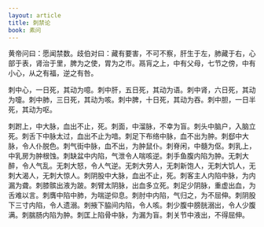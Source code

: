 ```yaml
---
layout: article
title: 刺禁论
book: 素问
---
```


黄帝问曰：愿闻禁数。歧伯对曰：藏有要害，不可不察，肝生于左，肺藏于右，心部于表，肾治于里，脾为之使，胃为之巿。鬲肓之上，中有父母，七节之傍，中有小心，从之有福，逆之有咎。

刺中心，一日死，其动为噫。刺中肝，五日死，其动为语。刺中肾，六日死，其动为嚏。刺中肺，三日死，其动为咳。刺中脾，十日死，其动为吞。刺中胆，一日半死，其动为呕。

刺跗上，中大脉，血出不止，死。刺面，中溜脉，不幸为盲。刺头中脑户，入脑立死。刺舌下中脉太过，血出不止为喑。刺足下布络中脉，血不出为肿。刺郄中大脉，令人仆脱色。刺气街中脉，血不出，为肿鼠仆。刺脊闲，中髓为伛。刺乳上，中乳房为肿根蚀。刺缺盆中内陷，气泄令人喘咳逆。刺手鱼腹内陷为肿。无刺大醉，令人气乱。无刺大怒，令人气逆。无刺大劳人，无刺新饱人，无刺大饥人，无刺大渴人，无刺大惊人。刺阴股中大脉，血出不止，死。刺客主人内陷中脉，为内漏为聋。刺膝髌出液为跛。刺臂太阴脉，出血多立死。刺足少阴脉，重虚出血，为舌难以言。刺膺中陷中肺，为喘逆仰息。刺肘中内陷，气归之，为不屈伸。刺阴股下三寸内陷，令人遗溺。刺掖下脇间内陷，令人咳。刺少腹中膀胱溺出，令人少腹满。刺腨肠内陷为肿。刺匡上陷骨中脉，为漏为盲。刺关节中液出，不得屈伸。

